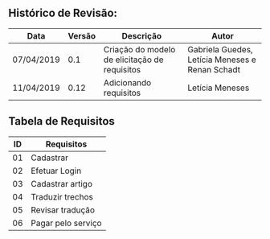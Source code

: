 ## Histórico de Revisão:
| Data | Versão | Descrição | Autor |
|---|---|---|---|
|07/04/2019| 0.1 | Criação do modelo de elicitação de requisitos| Gabriela Guedes, Letícia Meneses e Renan Schadt |
|11/04/2019| 0.12 | Adicionando requisitos| Letícia Meneses |



## Tabela de Requisitos
| ID | Requisitos |
|---|---|
| 01 | Cadastrar |
| 02 | Efetuar Login |
| 03 | Cadastrar artigo |
| 04 | Traduzir trechos |
| 05 | Revisar tradução |
| 06 | Pagar pelo serviço|
